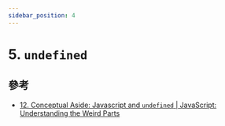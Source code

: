 ```yaml
---
sidebar_position: 4
---
```


# 5. `undefined`

## 參考

- [12. Conceptual Aside: Javascript and `undefined` | JavaScript: Understanding the Weird Parts](https://www.udemy.com/course/understand-javascript/learn/lecture/2237454#overview)
